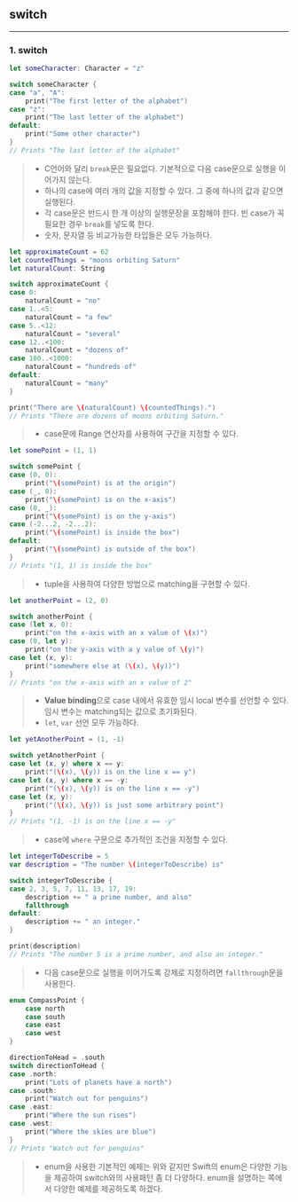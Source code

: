 ## switch

---

### 1. switch

```swift
let someCharacter: Character = "z"

switch someCharacter {
case "a", "A":
    print("The first letter of the alphabet")
case "z":
    print("The last letter of the alphabet")
default:
    print("Some other character")
}
// Prints "The last letter of the alphabet"
```

> * C언어와 달리 `break`문은 필요없다. 기본적으로 다음 case문으로 실행을 이어가지 않는다.
> * 하나의 case에 여러 개의 값을 지정할 수 있다. 그 중에 하나의 값과 같으면 실행된다.
> * 각 case문은 반드시 한 개 이상의 실행문장을 포함해야 한다. 빈 case가 꼭 필요한 경우 `break`를 넣도록 한다.
> * 숫자, 문자열 등 비교가능한 타입들은 모두 가능하다.

```swift
let approximateCount = 62
let countedThings = "moons orbiting Saturn"
let naturalCount: String

switch approximateCount {
case 0:
    naturalCount = "no"
case 1..<5:
    naturalCount = "a few"
case 5..<12:
    naturalCount = "several"
case 12..<100:
    naturalCount = "dozens of"
case 100..<1000:
    naturalCount = "hundreds of"
default:
    naturalCount = "many"
}

print("There are \(naturalCount) \(countedThings).")
// Prints "There are dozens of moons orbiting Saturn."
```

> * case문에 Range 연산자를 사용하여 구간을 지정할 수 있다.

```swift
let somePoint = (1, 1)

switch somePoint {
case (0, 0):
    print("\(somePoint) is at the origin")
case (_, 0):
    print("\(somePoint) is on the x-axis")
case (0, _):
    print("\(somePoint) is on the y-axis")
case (-2...2, -2...2):
    print("\(somePoint) is inside the box")
default:
    print("\(somePoint) is outside of the box")
}
// Prints "(1, 1) is inside the box"
```

> * tuple을 사용하여 다양한 방법으로 matching을 구현할 수 있다.

```swift
let anotherPoint = (2, 0)

switch anotherPoint {
case (let x, 0):
    print("on the x-axis with an x value of \(x)")
case (0, let y):
    print("on the y-axis with a y value of \(y)")
case let (x, y):
    print("somewhere else at (\(x), \(y))")
}
// Prints "on the x-axis with an x value of 2"
```

> * **Value binding**으로 case 내에서 유효한 임시 local 변수를 선언할 수 있다. 임시 변수는 matching되는 값으로 초기화된다.
> * `let`, `var` 선언 모두 가능하다.

```swift
let yetAnotherPoint = (1, -1)

switch yetAnotherPoint {
case let (x, y) where x == y:
    print("(\(x), \(y)) is on the line x == y")
case let (x, y) where x == -y:
    print("(\(x), \(y)) is on the line x == -y")
case let (x, y):
    print("(\(x), \(y)) is just some arbitrary point")
}
// Prints "(1, -1) is on the line x == -y"
```

> * case에 `where` 구문으로 추가적인 조건을 지정할 수 있다.

```swift
let integerToDescribe = 5
var description = "The number \(integerToDescribe) is"

switch integerToDescribe {
case 2, 3, 5, 7, 11, 13, 17, 19:
    description += " a prime number, and also"
    fallthrough
default:
    description += " an integer."
}

print(description)
// Prints "The number 5 is a prime number, and also an integer."
```

> * 다음 case문으로 실행을 이어가도록 강제로 지정하려면 `fallthrough`문을 사용한다.

```swift
enum CompassPoint {
    case north
    case south
    case east
    case west
}

directionToHead = .south
switch directionToHead {
case .north:
    print("Lots of planets have a north")
case .south:
    print("Watch out for penguins")
case .east:
    print("Where the sun rises")
case .west:
    print("Where the skies are blue")
}
// Prints "Watch out for penguins"
```

> * enum을 사용한 기본적인 예제는 위와 같지만 Swift의 enum은 다양한 기능을 제공하여 switch와의 사용패턴 좀 더 다양하다.
enum을 설명하는 쪽에서 다양한 예제를 제공하도록 하겠다.